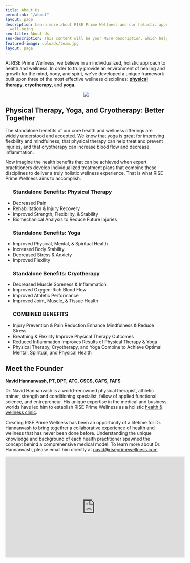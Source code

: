 ```yaml
---
title: About Us
permalink: "/about"
layout: page
description: Learn more about RISE Prime Wellness and our holistic approach to physical
  well-being.
seo-title: About Us
seo-description: This content will be your META description, which helps with SEO.
featured-image: uploads/team.jpg
layout: page
---
```


At RISE Prime Wellness, we believe in an individualized, holistic approach to health and wellness. In order to truly provide an environment of healing and growth for the mind, body, and spirit, we've developed a unique framework built upon three of the most effective wellness disciplines: [**physical therapy**](/physical-therapy), [**cryotherapy**](/cryotherapy), and [**yoga**](/yoga).

<div style="text-align:center;">
  <img src="{{ site.url }}/uploads/prime-wellness-diagram.png" id="diagram-img">
</div>

## Physical Therapy, Yoga, and Cryotherapy: Better Together

The standalone benefits of our core health and wellness offerings are widely understood and accepted. We know that yoga is great for improving flexbility and mindfulness, that physical therapy can help treat and prevent injuries, and that cryotherapy can increase blood flow and decrease inflammation.

Now imagine the health benefits that can be achieved when expert practitioners develop individualized treatment plans that combine these disciplines to deliver a truly holistic wellness experience. That is what RISE Prime Wellness aims to accomplish.

<section id="flex-section">
  <ul class="about-us-list">
    <h3>Standalone Benefits: Physical Therapy</h3>
    <li>Decreased Pain</li>
    <li>Rehabilitation & Injury Recovery</li>
    <li>Improved Strength, Flexibility, & Stability</li>
    <li>Biomechanical Analysis to Reduce Future Injuries</li>
  </ul>
  <ul class="about-us-list">
    <h3>Standalone Benefits: Yoga</h3>
    <li>Improved Physical, Mental, & Spiritual Health</li>
    <li>Increased Body Stability</li>
    <li>Decreased Stress & Anxiety</li>
    <li>Improved Flexility</li>
  </ul>
  <ul class="about-us-list">
    <h3>Standalone Benefits: Cryotherapy</h3>
    <li>Decreased Muscle Soreness & Inflammation</li>
    <li>Improved Oxygen-Rich Blood Flow</li>
    <li>Improved Athletic Performance</li>
    <li>Improved Joint, Muscle, & Tissue Health</li>
  </ul>
  <ul class="about-us-list" id="combined-benefits">
    <h3>COMBINED BENEFITS</h3>
    <li>Injury Prevention & Pain Reduction Enhance Mindfulness & Reduce Stress</li>
    <li>Breathing & Flexility Improve Physical Therapy Outcomes</li>
    <li>Reduced Inflammation Improves Results of Physical Therapy & Yoga</li>
    <li>Physical Therapy, Cryotherapy, and Yoga Combine to Achieve Optimal Mental, Spiritual, and Physical Health</li>
  </ul>
</section>

## Meet the Founder

**Navid Hannanvash, PT, DPT, ATC, CSCS, CAFS, FAFS**

Dr. Navid Hannanvash is a world-renowned physical therapist, athletic trainer, strength and conditioning specialist, fellow of applied functional science, and entrepreneur. His unique expertise in the medical and business worlds have led him to establish RISE Prime Wellness as a holistic [health & wellness clinic](/).

Creating RISE Prime Wellness has been an opportunity of a lifetime for Dr. Hannanvash to bring together a collaborative experience of health and wellness that has never been done before. Understanding the unique knowledge and background of each health practitioner spawned the concept behind a comprehensive medical model. To learn more about Dr. Hannanvash, please email him directly at [navid@riseprimewellness.com](mailto:navid@riseprimewellness.com).

<div class='video-wrapper'>
  <iframe width="560" height="315" src="https://www.youtube.com/embed/suGu7zXp8Vk" frameborder="0" allowfullscreen></iframe>
</div>

